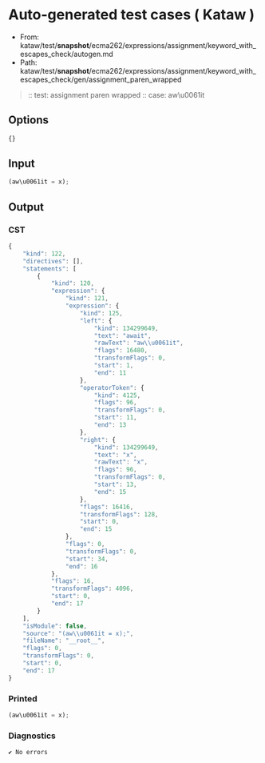 # Auto-generated test cases ( Kataw )
- From: kataw/test/__snapshot__/ecma262/expressions/assignment/keyword_with_escapes_check/autogen.md
- Path: kataw/test/__snapshot__/ecma262/expressions/assignment/keyword_with_escapes_check/gen/assignment_paren_wrapped
> :: test: assignment paren wrapped
> :: case: aw\u0061it
## Options

`````js
{}
`````
## Input

`````js
(aw\u0061it = x);
`````
## Output

### CST

```javascript
{
    "kind": 122,
    "directives": [],
    "statements": [
        {
            "kind": 120,
            "expression": {
                "kind": 121,
                "expression": {
                    "kind": 125,
                    "left": {
                        "kind": 134299649,
                        "text": "await",
                        "rawText": "aw\\u0061it",
                        "flags": 16480,
                        "transformFlags": 0,
                        "start": 1,
                        "end": 11
                    },
                    "operatorToken": {
                        "kind": 4125,
                        "flags": 96,
                        "transformFlags": 0,
                        "start": 11,
                        "end": 13
                    },
                    "right": {
                        "kind": 134299649,
                        "text": "x",
                        "rawText": "x",
                        "flags": 96,
                        "transformFlags": 0,
                        "start": 13,
                        "end": 15
                    },
                    "flags": 16416,
                    "transformFlags": 128,
                    "start": 0,
                    "end": 15
                },
                "flags": 0,
                "transformFlags": 0,
                "start": 34,
                "end": 16
            },
            "flags": 16,
            "transformFlags": 4096,
            "start": 0,
            "end": 17
        }
    ],
    "isModule": false,
    "source": "(aw\\u0061it = x);",
    "fileName": "__root__",
    "flags": 0,
    "transformFlags": 0,
    "start": 0,
    "end": 17
}
```

### Printed

```javascript
(aw\u0061it = x);
```

### Diagnostics

```javascript
✔ No errors
```

